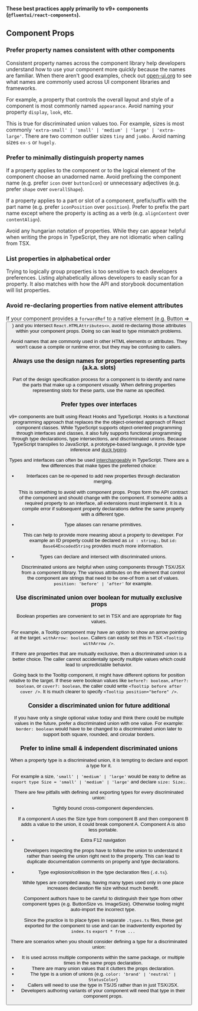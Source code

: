 **These best practices apply primarily to v9+ components (`@fluentui/react-components`).**

## Component Props

### Prefer property names consistent with other components

Consistent property names across the component library help developers understand how to use your component more quickly because the names are familiar. When there aren't good examples, check out [open-ui.org](https://open-ui.org/) to see what names are commonly used across UI component libraries and frameworks.

For example, a property that controls the overall layout and style of a component is most commonly named `appearance`. Avoid naming your property `display`, `look`, etc.

This is true for discriminated union values too. For example, sizes is most commonly `'extra-small' | 'small' | 'medium' | 'large' | 'extra-large'`. There are two common outlier sizes `tiny` and `jumbo`. Avoid naming sizes `ex-s` or `hugely`.

### Prefer to minimally distinguish property names

If a property applies to the component or to the logical element of the component choose an unadorned name. Avoid prefixing the component name (e.g. prefer `icon` over `buttonIcon`) or unnecessary adjectives (e.g. prefer `shape` over `overallShape`).

If a property applies to a part or slot of a component, prefix/suffix with the part name (e.g. prefer `iconPosition` over `position`). Prefer to prefix the part name except where the property is acting as a verb (e.g. `alignContent` over `contentAlign`).

Avoid any hungarian notation of properties. While they can appear helpful when writing the props in TypeScript, they are not idiomatic when calling from TSX.

### List properties in alphabetical order

Trying to logically group properties is too sensitive to each developers preferences. Listing alphabetically allows developers to easily scan for a property. It also matches with how the API and storybook documentation will list properties.

### Avoid re-declaring properties from native element attributes

If your component provides a `forwardRef` to a native element (e.g. Button => <button>) and you intersect `React.HTMLAttributes<>`, avoid re-declaring those attributes within your component props. Doing so can lead to type mismatch problems.

Avoid names that are commonly used in other HTML elements or attributes. They won't cause a compile or runtime error, but they may be confusing to callers.

### Always use the design names for properties representing parts (a.k.a. slots)

Part of the design specification process for a component is to identify and name the parts that make up a component visually. When defining properties representing slots for these parts, use the name as specified.

### Prefer types over interfaces

v9+ components are built using React Hooks and TypeScript. Hooks is a functional programming approach that replaces the the object-oriented approach of React component classes. While TypeScript supports object-oriented programming through interfaces and classes, it also fully supports functional programming through type declarations, type intersections, and discriminated unions. Because TypeScript transpiles to JavaScript, a prototype-based language, it provide type inference and [duck typing](https://en.wikipedia.org/wiki/Duck_typing).

Types and interfaces can often be used [interchangeably](https://www.typescriptlang.org/docs/handbook/2/everyday-types.html#differences-between-type-aliases-and-interfaces) in TypeScript. There are a few differences that make types the preferred choice:

- Interfaces can be re-opened to add new properties through declaration merging.

  This is something to avoid with component props. Props form the API contract of the component and should change with the component. If someone adds a required property to an interface, all extensions must implement it. It is a compile error if subsequent property declarations define the same property with a different type.

- Type aliases can rename primitives.

  This can help to provide more meaning about a property to developer. For example an ID property could be declared as `id : string;`, but `id: Base64EncodedString` provides much more information.

- Types can declare and intersect with discriminated unions.

  Discriminated unions are helpful when using components through TSX/JSX from a component library. The various attributes on the element that control the component are strings that need to be one-of from a set of values. `position: 'before' | 'after'` for example.

### Use discriminated union over boolean for mutually exclusive props

Boolean properties are convenient to set in TSX and are appropriate for flag values.

For example, a Tooltip component may have an option to show an arrow pointing at the target. `withArrow: boolean`. Callers can easily set this in TSX `<Tooltip withArrow />`.

If there are properties that are mutually exclusive, then a discriminated union is a better choice. The caller cannot accidentally specify multiple values which could lead to unpredictable behavior.

Going back to the Tooltip component, it might have different options for position relative to the target. If these were boolean values like `before?: boolean`, `after?: boolean`, or `cover?: boolean`, the caller could write `<Tooltip before after cover />`. It is much clearer to specify `<Tooltip position="before" />`.

### Consider a discriminated union for future additional

If you have only a single optional value today and think there could be multiple values in the future, prefer a discriminated union with one value. For example: `border: boolean` would have to be changed to a discriminated union later to support both square, rounded, and circular borders.

### Prefer to inline small & independent discriminated unions

When a property type is a discriminated union, it is tempting to declare and export a type for it.

For example a size, `'small' | 'medium' | 'large'` would be easy to define as `export type Size = 'small' | 'medium' | 'large'` and declare `size: Size;`.

There are few pitfalls with defining and exporting types for every discriminated union:

- Tightly bound cross-component dependencies.

  If a component A uses the Size type from component B and then component B adds a value to the union, it could break component A. Component A is also less portable.

- Extra F12 navigation

  Developers inspecting the props have to follow the union to understand it rather than seeing the union right next to the property. This can lead to duplicate documentation comments on property and type declarations.

- Type explosion/collision in the type declaration files (`.d.ts`).

  While types are compiled away, having many types used only in one place increases declaration file size without much benefit.

  Component authors have to be careful to distinguish their type from other component types (e.g. ButtonSize vs. ImageSize). Otherwise tooling might auto-import the incorrect type.

  Since the practice is to place types in separate `.types.ts` files, these get exported for the component to use and can be inadvertently exported by `index.ts` `export * from ...`

There are scenarios when you should consider defining a type for a discriminated union:

- It is used across multiple components within the same package, or multiple times in the same props declaration.
- There are many union values that it clutters the props declaration.
- The type is a union of unions (e.g. `color: 'brand' | 'neutral' | StatusColor`)
- Callers will need to use the type in TS/JS rather than in just TSX/JSX.
- Developers authoring variants of your component will need that type in their component props.
